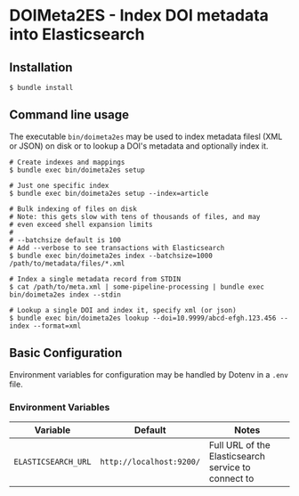 # DOIMeta2ES - Index DOI metadata into Elasticsearch

## Installation
```shell
$ bundle install
```

## Command line usage
The executable `bin/doimeta2es` may be used to index metadata filesl (XML or
JSON) on disk or to lookup a DOI's metadata and optionally index it.

```shell
# Create indexes and mappings
$ bundle exec bin/doimeta2es setup

# Just one specific index
$ bundle exec bin/doimeta2es setup --index=article

# Bulk indexing of files on disk
# Note: this gets slow with tens of thousands of files, and may
# even exceed shell expansion limits
#
# --batchsize default is 100
# Add --verbose to see transactions with Elasticsearch
$ bundle exec bin/doimeta2es index --batchsize=1000 /path/to/metadata/files/*.xml

# Index a single metadata record from STDIN
$ cat /path/to/meta.xml | some-pipeline-processing | bundle exec bin/doimeta2es index --stdin

# Lookup a single DOI and index it, specify xml (or json)
$ bundle exec bin/doimeta2es lookup --doi=10.9999/abcd-efgh.123.456 --index --format=xml
```

## Basic Configuration
Environment variables for configuration may be handled by Dotenv in a `.env`
file.

### Environment Variables
Variable                     | Default                  | Notes
-------------                | -------                  | -----
`ELASTICSEARCH_URL`          | `http://localhost:9200/` | Full URL of the Elasticsearch service to connect to
